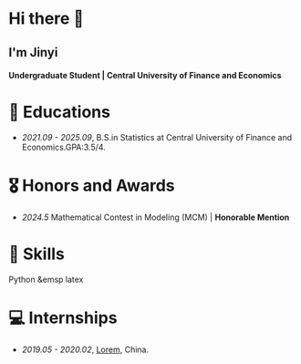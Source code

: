 # Hi there 👋
## I'm Jinyi
#### Undergraduate Student | Central University of Finance and Economics

# 📖 Educations
- *2021.09 - 2025.09*, B.S.in Statistics at Central University of Finance and Economics.GPA:3.5/4.

# 🎖 Honors and Awards
- *2024.5*  Mathematical Contest in Modeling (MCM) |  **Honorable Mention**

# 🦾 Skills
Python &emsp latex

# 💻 Internships
- *2019.05 - 2020.02*, [Lorem](https://github.com/), China.
<!--
**Ginyee-W/Ginyee-W** is a ✨ _special_ ✨ repository because its `README.md` (this file) appears on your GitHub profile.

Here are some ideas to get you started:

- 🔭 I’m currently working on ...
- 🌱 I’m currently learning ...
- 👯 I’m looking to collaborate on ...
- 🤔 I’m looking for help with ...
- 💬 Ask me about ...
- 📫 How to reach me: ...
- 😄 Pronouns: ...
- ⚡ Fun fact: ...
-->

